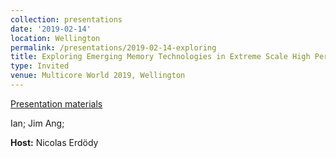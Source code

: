 ```yaml
---
collection: presentations
date: '2019-02-14'
location: Wellington
permalink: /presentations/2019-02-14-exploring
title: Exploring Emerging Memory Technologies in Extreme Scale High Performance Computing
type: Invited
venue: Multicore World 2019, Wellington
---
```


[Presentation materials](https://multicore.world/speakers/jeffrey-s-vetter/)

Ian; Jim Ang;


**Host:** Nicolas Erdödy